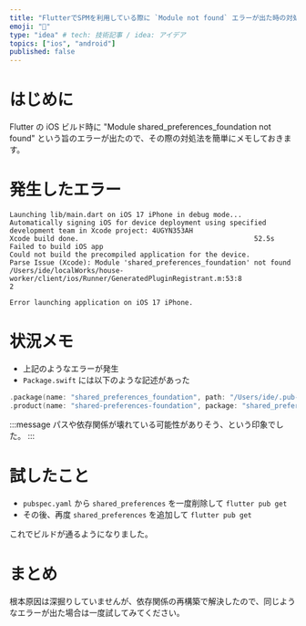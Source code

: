```yaml
---
title: "FlutterでSPMを利用している際に `Module not found` エラーが出た時の対処法メモ"
emoji: "🕌"
type: "idea" # tech: 技術記事 / idea: アイデア
topics: ["ios", "android"]
published: false
---
```


# はじめに

Flutter の iOS ビルド時に "Module shared_preferences_foundation not found" という旨のエラーが出たので、その際の対処法を簡単にメモしておきます。

# 発生したエラー

```log
Launching lib/main.dart on iOS 17 iPhone in debug mode...
Automatically signing iOS for device deployment using specified development team in Xcode project: 4UGYN353AH
Xcode build done.                                           52.5s
Failed to build iOS app
Could not build the precompiled application for the device.
Parse Issue (Xcode): Module 'shared_preferences_foundation' not found
/Users/ide/localWorks/house-worker/client/ios/Runner/GeneratedPluginRegistrant.m:53:8
2

Error launching application on iOS 17 iPhone.
```

# 状況メモ

- 上記のようなエラーが発生
- `Package.swift` には以下のような記述があった

```swift
.package(name: "shared_preferences_foundation", path: "/Users/ide/.pub-cache/hosted/pub.dev/shared_preferences_foundation-2.5.4/darwin/shared_preferences_foundation"),
.product(name: "shared-preferences-foundation", package: "shared_preferences_foundation"),
```

:::message
パスや依存関係が壊れている可能性がありそう、という印象でした。
:::

# 試したこと

- `pubspec.yaml` から `shared_preferences` を一度削除して `flutter pub get`
- その後、再度 `shared_preferences` を追加して `flutter pub get`

これでビルドが通るようになりました。

# まとめ

根本原因は深掘りしていませんが、依存関係の再構築で解決したので、同じようなエラーが出た場合は一度試してみてください。
